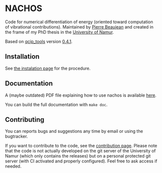 # NACHOS

Code for numerical differentiation of energy (oriented toward computation of vibrational contributions).
Maintained by [Pierre Beaujean](pierre.beaujean@unamur.be) and created in the frame of my PhD thesis in the [University of Namur](https://www.unamur.be).

Based on [qcip_tools](https://gitlab.unamur.be/pierre.beaujean/qcip_tools) version [0.4.1](https://gitlab.unamur.be/pierre.beaujean/qcip_tools/tree/release-v0.4.1).

## Installation

See [the instalation page](./documentation/source/install.rst) for the procedure.

## Documentation

A (maybe outdated) PDF file explaining how to use nachos is available [here](./documentation/source/nachos-howto.pdf).

You can build the full documentation with `make doc`.

## Contributing

You can reports bugs and suggestions any time by email or using the bugtracker.

If you want to contribute to the code, see the [contribution page](./documentation/source/contributing.rst). 
Please note that the code is not actually developed on the git server of the University of Namur (which only contains the releases) but on a personal protected git server (with CI activated and properly configured). 
Feel free to ask access if needed.
